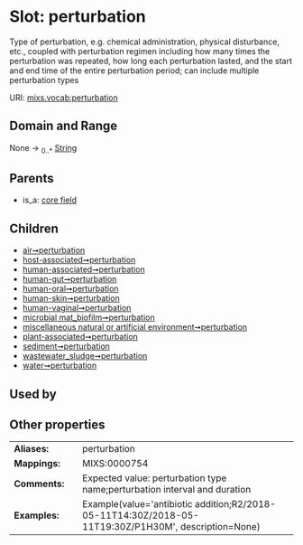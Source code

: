 
# Slot: perturbation


Type of perturbation, e.g. chemical administration, physical disturbance, etc., coupled with perturbation regimen including how many times the perturbation was repeated, how long each perturbation lasted, and the start and end time of the entire perturbation period; can include multiple perturbation types

URI: [mixs.vocab:perturbation](https://w3id.org/mixs/vocab/perturbation)


## Domain and Range

None &#8594;  <sub>0..\*</sub> [String](types/String.md)

## Parents

 *  is_a: [core field](core_field.md)

## Children

 *  [air➞perturbation](air_perturbation.md)
 *  [host-associated➞perturbation](host_associated_perturbation.md)
 *  [human-associated➞perturbation](human_associated_perturbation.md)
 *  [human-gut➞perturbation](human_gut_perturbation.md)
 *  [human-oral➞perturbation](human_oral_perturbation.md)
 *  [human-skin➞perturbation](human_skin_perturbation.md)
 *  [human-vaginal➞perturbation](human_vaginal_perturbation.md)
 *  [microbial mat_biofilm➞perturbation](microbial_mat_biofilm_perturbation.md)
 *  [miscellaneous natural or artificial environment➞perturbation](miscellaneous_natural_or_artificial_environment_perturbation.md)
 *  [plant-associated➞perturbation](plant_associated_perturbation.md)
 *  [sediment➞perturbation](sediment_perturbation.md)
 *  [wastewater_sludge➞perturbation](wastewater_sludge_perturbation.md)
 *  [water➞perturbation](water_perturbation.md)

## Used by


## Other properties

|  |  |  |
| --- | --- | --- |
| **Aliases:** | | perturbation |
| **Mappings:** | | MIXS:0000754 |
| **Comments:** | | Expected value: perturbation type name;perturbation interval and duration |
| **Examples:** | | Example(value='antibiotic addition;R2/2018-05-11T14:30Z/2018-05-11T19:30Z/P1H30M', description=None) |

